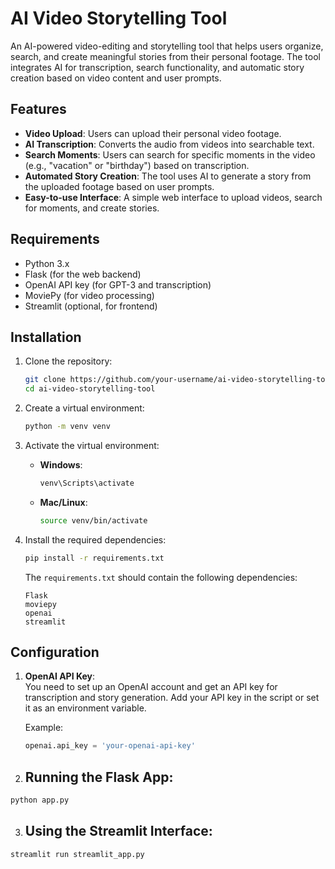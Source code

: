 # AI Video Storytelling Tool

An AI-powered video-editing and storytelling tool that helps users organize, search, and create meaningful stories from their personal footage. The tool integrates AI for transcription, search functionality, and automatic story creation based on video content and user prompts.

## Features

- **Video Upload**: Users can upload their personal video footage.
- **AI Transcription**: Converts the audio from videos into searchable text.
- **Search Moments**: Users can search for specific moments in the video (e.g., "vacation" or "birthday") based on transcription.
- **Automated Story Creation**: The tool uses AI to generate a story from the uploaded footage based on user prompts.
- **Easy-to-use Interface**: A simple web interface to upload videos, search for moments, and create stories.

## Requirements

- Python 3.x
- Flask (for the web backend)
- OpenAI API key (for GPT-3 and transcription)
- MoviePy (for video processing)
- Streamlit (optional, for frontend)

## Installation

1. Clone the repository:

    ```bash
    git clone https://github.com/your-username/ai-video-storytelling-tool.git
    cd ai-video-storytelling-tool
    ```

2. Create a virtual environment:

    ```bash
    python -m venv venv
    ```

3. Activate the virtual environment:
    - **Windows**:
      ```bash
      venv\Scripts\activate
      ```
    - **Mac/Linux**:
      ```bash
      source venv/bin/activate
      ```

4. Install the required dependencies:

    ```bash
    pip install -r requirements.txt
    ```

    The `requirements.txt` should contain the following dependencies:
    ```
    Flask
    moviepy
    openai
    streamlit
    ```

## Configuration

1. **OpenAI API Key**:  
   You need to set up an OpenAI account and get an API key for transcription and story generation. Add your API key in the script or set it as an environment variable.
   
   Example:
   ```python
   openai.api_key = 'your-openai-api-key'

2. ## Running the Flask App:
``` bash
python app.py
```

3. ## Using the Streamlit Interface:
```bash
streamlit run streamlit_app.py
```

